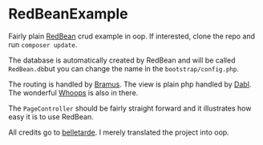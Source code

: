 # RedBeanExample
Fairly plain [RedBean](https://github.com/gabordemooij/redbean) crud example in oop.
If interested, clone the repo and run `composer update`.

The database is automatically created by RedBean and will be called `RedBean.db`but you can change the name in the `bootstrap/config.php`.

The routing is handled by [Bramus](https://github.com/bramus/router).
The view is plain php handled by [Dabl](https://github.com/ManifestWebDesign/dabl-view).
The wonderful [Whoops](https://github.com/filp/whoops) is also in there.

The `PageController` should be fairly straight forward and it illustrates how easy it is to use RedBean.

All credits go to [belletarde](https://github.com/belletarde/RedBean). I merely translated the project into oop.

